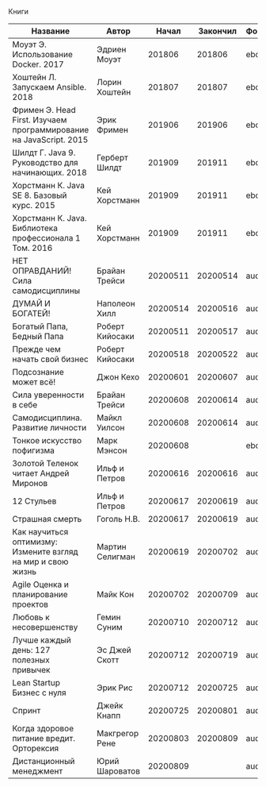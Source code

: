 Книги

| Название                                                           | Автор           | Начал    | Закончил | Формат |
| ------------------------------------------------------------------ | --------------- | -------- | -------- | ------ |
| Моуэт Э. Использование Docker. 2017                                | Эдриен Моуэт    | 201806   | 201806   | ebook  |
| Хоштейн Л. Запускаем Ansible. 2018                                 | Лорин Хоштейн   | 201807   | 201807   | ebook  |
| Фримен Э. Head First. Изучаем программирование на JavaScript. 2015 | Эрик Фримен     | 201906   | 201906   | ebook  |
| Шилдт Г. Java 9. Руководство для начинающих. 2018                  | Герберт Шилдт   | 201909   | 201911   | ebook  |
| Хорстманн К. Java SE 8. Базовый курс. 2015                         | Кей Хорстманн   | 201909   | 201911   | ebook  |
| Хорстманн К. Java. Библиотека профессионала 1 Том. 2016            | Кей Хорстманн   | 201909   | 201911   | ebook  |
| НЕТ ОПРАВДАНИЙ! Сила самодисциплины                                | Брайан Трейси   | 20200511 | 20200514 | audio  |
| ДУМАЙ И БОГАТЕЙ!                                                   | Наполеон Хилл   | 20200514 | 20200516 | audio  |
| Богатый Папа, Бедный Папа                                          | Роберт Кийосаки | 20200511 | 20200517 | audio  |
| Прежде чем начать свой бизнес                                      | Роберт Кийосаки | 20200518 | 20200522 | audio  |
| Подсознание может всё!                                             | Джон Кехо       | 20200601 | 20200607 | audio  |
| Сила уверенности в себе                                            | Брайан Трейси   | 20200608 | 20200614 | audio  |
| Самодисциплина. Развитие личности                                  | Майкл Уилсон    | 20200608 | 20200614 | audio  |
| Тонкое искусство пофигизма                                         | Марк Мэнсон     | 20200608 |          | ebook  |
| Золотой Теленок читает Андрей Миронов                              | Ильф и Петров   | 20200616 | 20200616 | audio  |
| 12 Стульев                                                         | Ильф и Петров   | 20200617 | 20200619 | audio  |
| Страшная смерть                                                    | Гоголь Н.В.     | 20200617 | 20200619 | audio  |
| Как научиться оптимизму: Измените взгляд на мир и свою жизнь       | Мартин Селигман | 20200619 | 20200702 | audio  |
| Agile Оценка и планирование проектов                               | Майк Кон        | 20200702 | 20200709 | audio  |
| Любовь к несовершенству                                            | Гемин Суним     | 20200710 | 20200712 | audio  |
| Лучше каждый день: 127 полезных привычек                           | Эс Джей Скотт   | 20200712 | 20200719 | audio  |
| Lean Startup Бизнес с нуля                                         | Эрик Рис        | 20200712 | 20200725 | audio  |
| Спринт                                                             | Джейк Кнапп     | 20200725 | 20200801 | audio  |
| Когда здоровое питание вредит. Орторексия                          | Макгрегор Рене  | 20200803 | 20200809 | audio  |
| Дистанционный менеджмент                                           | Юрий Шароватов  | 20200809 |          | audio  |